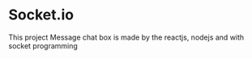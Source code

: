 # Socket.io
This project Message chat box is made by the reactjs, nodejs and with socket programming
